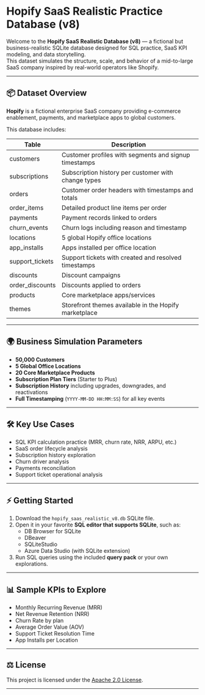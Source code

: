 # Hopify SaaS Realistic Practice Database (v8)

Welcome to the **Hopify SaaS Realistic Database (v8)** — a fictional but business-realistic SQLite database designed for SQL practice, SaaS KPI modeling, and data storytelling.  
This dataset simulates the structure, scale, and behavior of a mid-to-large SaaS company inspired by real-world operators like Shopify.

---

## 📦 Dataset Overview

**Hopify** is a fictional enterprise SaaS company providing e-commerce enablement, payments, and marketplace apps to global customers.

This database includes:

| Table                 | Description                                             |
|-----------------------|---------------------------------------------------------|
| customers             | Customer profiles with segments and signup timestamps  |
| subscriptions         | Subscription history per customer with change types    |
| orders                | Customer order headers with timestamps and totals      |
| order_items           | Detailed product line items per order                  |
| payments              | Payment records linked to orders                       |
| churn_events          | Churn logs including reason and timestamp              |
| locations             | 5 global Hopify office locations                       |
| app_installs          | Apps installed per office location                     |
| support_tickets       | Support tickets with created and resolved timestamps   |
| discounts             | Discount campaigns                                     |
| order_discounts       | Discounts applied to orders                            |
| products              | Core marketplace apps/services                         |
| themes                | Storefront themes available in the Hopify marketplace  |

---

## 🌍 Business Simulation Parameters

- **50,000 Customers**
- **5 Global Office Locations**
- **20 Core Marketplace Products**
- **Subscription Plan Tiers** (Starter to Plus)
- **Subscription History** including upgrades, downgrades, and reactivations
- **Full Timestamping** (`YYYY-MM-DD HH:MM:SS`) for all key events

---

## 🛠 Key Use Cases

- SQL KPI calculation practice (MRR, churn rate, NRR, ARPU, etc.)
- SaaS order lifecycle analysis
- Subscription history exploration
- Churn driver analysis
- Payments reconciliation
- Support ticket operational analysis

---

## ⚡ Getting Started

1. Download the `hopify_saas_realistic_v8.db` SQLite file.
2. Open it in your favorite **SQL editor that supports SQLite**, such as:
   - DB Browser for SQLite
   - DBeaver
   - SQLiteStudio
   - Azure Data Studio (with SQLite extension)
3. Run SQL queries using the included **query pack** or your own explorations.

---

## 📊 Sample KPIs to Explore

- Monthly Recurring Revenue (MRR)
- Net Revenue Retention (NRR)
- Churn Rate by plan
- Average Order Value (AOV)
- Support Ticket Resolution Time
- App Installs per Location

---

## ⚖ License

This project is licensed under the [Apache 2.0 License](LICENSE).

---


